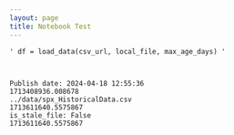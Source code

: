 ```yaml
---
layout: page
title: Notebook Test
---
```





    ' df = load_data(csv_url, local_file, max_age_days) '



    Publish date: 2024-04-18 12:55:36
    1713408936.008678
    ../data/spx_HistoricalData.csv
    1713611640.5575867
    is_stale_file: False
    1713611640.5575867

